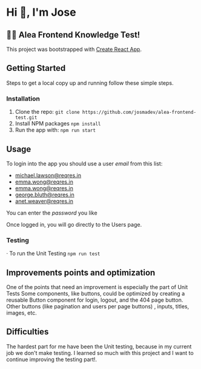 # Hi 👋, I'm Jose

## 👨‍💻 Alea Frontend Knowledge Test!

This project was bootstrapped with [Create React App](https://github.com/facebook/create-react-app).

## Getting Started
Steps to get a local copy up and running follow these simple steps.

### Installation
1. Clone the repo:
  `git clone https://github.com/josmadev/alea-frontend-test.git`
2. Install NPM packages
  `npm install`
3. Run the app with:
  `npm run start`

## Usage
To login into the app you should use a user *email* from this list:
* michael.lawson@reqres.in
* emma.wong@reqres.in
* emma.wong@reqres.in
* george.bluth@reqres.in
* anet.weaver@reqres.in

You can enter the *password* you like

Once logged in, you will go directly to the Users page.

### Testing
· To run the Unit Testing
`npm run test`

## Improvements points and optimization
One of the points that need an improvement is especially the part of Unit Tests
Some components,  like buttons,  could be optimized by creating a reusable Button component for login, logout, and the 404 page button.
Other buttons (like pagination and users per page buttons) , inputs, titles, images, etc.

## Difficulties
The hardest part for me have been the Unit testing, because in my current job we don't make testing. I learned so much with this project and I want to continue improving the testing part!.
